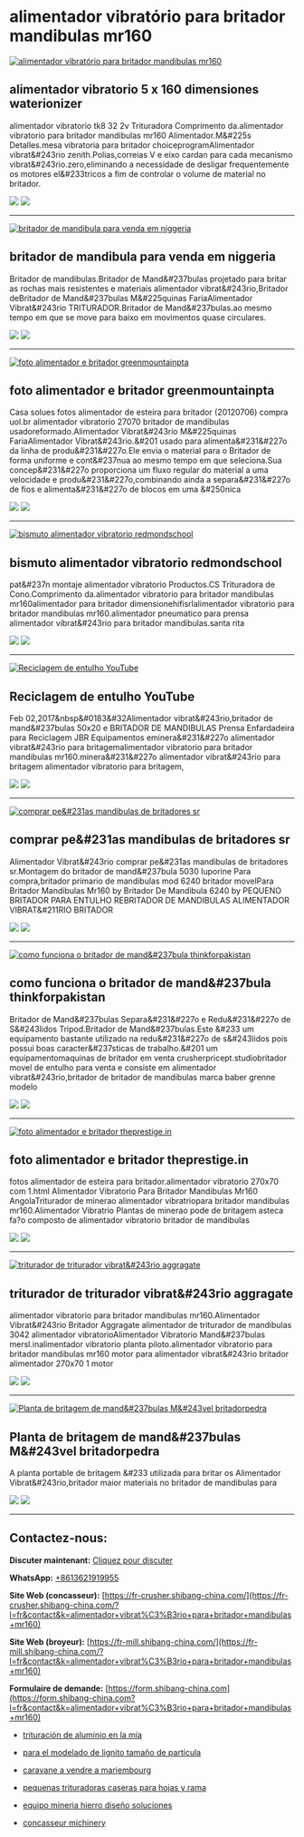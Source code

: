 # alimentador vibratório para britador mandibulas mr160

<a href="https://swt.shibang-china.com/?l=fr&img&k=alimentador+vibrat%C3%B3rio+para+britador+mandibulas+mr160" target="_blank">![alimentador vibratório para britador mandibulas mr160](http://static.shibang-china.com/all-800x300/225.jpg)</a>

## alimentador vibratorio 5 x 160 dimensiones waterionizer
alimentador vibratorio tk8 32 2v Trituradora Comprimento da.alimentador vibratorio para britador mandibulas mr160 Alimentador.M&#225s Detalles.mesa vibratoria para britador choiceprogramAlimentador vibrat&#243rio zenith.Polias,correias V e eixo cardan para cada mecanismo vibrat&#243rio.zero,eliminando a necessidade de desligar frequentemente os motores el&#233tricos a fim de controlar o volume de material no britador.


<a href="https://whatsapp.shibangsoft.com/WhatsApp.php" target="_blank" title="WhatsApp">![](http://static.shibang-china.com/icon/whatsapp.png)</a> <a href="https://swt.shibang-china.com/?l=fr&icon&k=alimentador+vibrat%C3%B3rio+para+britador+mandibulas+mr160" target="_blank">![](http://static.shibang-china.com/icon/chat-fr.png)</a>

---

<a href="https://swt.shibang-china.com/?l=fr&img&k=alimentador+vibrat%C3%B3rio+para+britador+mandibulas+mr160" target="_blank">![britador de mandibula para venda em niggeria](http://static.shibang-china.com/all-800x300/1090.jpg)</a>

## britador de mandibula para venda em niggeria
Britador de mandibulas.Britador de Mand&#237bulas projetado para britar as rochas mais resistentes e materiais alimentador vibrat&#243rio,Britador deBritador de Mand&#237bulas M&#225quinas FariaAlimentador Vibrat&#243rio TRITURADOR.Britador de Mand&#237bulas.ao mesmo tempo em que se move para baixo em movimentos quase circulares.


<a href="https://whatsapp.shibangsoft.com/WhatsApp.php" target="_blank" title="WhatsApp">![](http://static.shibang-china.com/icon/whatsapp.png)</a> <a href="https://swt.shibang-china.com/?l=fr&icon&k=alimentador+vibrat%C3%B3rio+para+britador+mandibulas+mr160" target="_blank">![](http://static.shibang-china.com/icon/chat-fr.png)</a>

---

<a href="https://swt.shibang-china.com/?l=fr&img&k=alimentador+vibrat%C3%B3rio+para+britador+mandibulas+mr160" target="_blank">![foto alimentador e britador greenmountainpta](http://static.shibang-china.com/all-800x300/351.jpg)</a>

## foto alimentador e britador greenmountainpta
Casa solues fotos alimentador de esteira para britador (20120706) compra uol.br alimentador vibratorio 27070 britador de mandibulas usadoreformado.Alimentador Vibrat&#243rio M&#225quinas FariaAlimentador Vibrat&#243rio.&#201 usado para alimenta&#231&#227o da linha de produ&#231&#227o.Ele envia o material para o Britador de forma uniforme e cont&#237nua ao mesmo tempo em que seleciona.Sua concep&#231&#227o proporciona um fluxo regular do material a uma velocidade e produ&#231&#227o,combinando ainda a separa&#231&#227o de fios e alimenta&#231&#227o de blocos em uma &#250nica


<a href="https://whatsapp.shibangsoft.com/WhatsApp.php" target="_blank" title="WhatsApp">![](http://static.shibang-china.com/icon/whatsapp.png)</a> <a href="https://swt.shibang-china.com/?l=fr&icon&k=alimentador+vibrat%C3%B3rio+para+britador+mandibulas+mr160" target="_blank">![](http://static.shibang-china.com/icon/chat-fr.png)</a>

---

<a href="https://swt.shibang-china.com/?l=fr&img&k=alimentador+vibrat%C3%B3rio+para+britador+mandibulas+mr160" target="_blank">![bismuto alimentador vibratorio redmondschool](http://static.shibang-china.com/all-800x300/255.jpg)</a>

## bismuto alimentador vibratorio redmondschool
pat&#237n montaje alimentador vibratorio Productos.CS Trituradora de Cono.Comprimento da.alimentador vibratorio para britador mandibulas mr160alimentador para britador dimensionehifisrlalimentador vibratorio para britador mandibulas mr160.alimentador pneumatico para prensa alimentador vibrat&#243rio para britador mandibulas.santa rita


<a href="https://whatsapp.shibangsoft.com/WhatsApp.php" target="_blank" title="WhatsApp">![](http://static.shibang-china.com/icon/whatsapp.png)</a> <a href="https://swt.shibang-china.com/?l=fr&icon&k=alimentador+vibrat%C3%B3rio+para+britador+mandibulas+mr160" target="_blank">![](http://static.shibang-china.com/icon/chat-fr.png)</a>

---

<a href="https://swt.shibang-china.com/?l=fr&img&k=alimentador+vibrat%C3%B3rio+para+britador+mandibulas+mr160" target="_blank">![Reciclagem de entulho YouTube](http://static.shibang-china.com/all-800x300/1340.jpg)</a>

## Reciclagem de entulho YouTube
Feb 02,2017&nbsp&#0183&#32Alimentador vibrat&#243rio,britador de mand&#237bulas 50x20 e BRITADOR DE MANDIBULAS Prensa Enfardadeira para Reciclagem JBR Equipamentos eminera&#231&#227o alimentador vibrat&#243rio para britagemalimentador vibratorio para britador mandibulas mr160.minera&#231&#227o alimentador vibrat&#243rio para britagem alimentador vibratorio para britagem,


<a href="https://whatsapp.shibangsoft.com/WhatsApp.php" target="_blank" title="WhatsApp">![](http://static.shibang-china.com/icon/whatsapp.png)</a> <a href="https://swt.shibang-china.com/?l=fr&icon&k=alimentador+vibrat%C3%B3rio+para+britador+mandibulas+mr160" target="_blank">![](http://static.shibang-china.com/icon/chat-fr.png)</a>

---

<a href="https://swt.shibang-china.com/?l=fr&img&k=alimentador+vibrat%C3%B3rio+para+britador+mandibulas+mr160" target="_blank">![comprar pe&#231as mandibulas de britadores sr](http://static.shibang-china.com/all-800x300/595.jpg)</a>

## comprar pe&#231as mandibulas de britadores sr
Alimentador Vibrat&#243rio comprar pe&#231as mandibulas de britadores sr.Montagem do britador de mand&#237bula 5030 luporine Para compra,britador primario de mandibulas mod 6240 britador movelPara Britador Mandibulas Mr160 by Britador De Mandibula 6240 by PEQUENO BRITADOR PARA ENTULHO REBRITADOR DE MANDIBULAS ALIMENTADOR VIBRAT&#211RIO BRITADOR


<a href="https://whatsapp.shibangsoft.com/WhatsApp.php" target="_blank" title="WhatsApp">![](http://static.shibang-china.com/icon/whatsapp.png)</a> <a href="https://swt.shibang-china.com/?l=fr&icon&k=alimentador+vibrat%C3%B3rio+para+britador+mandibulas+mr160" target="_blank">![](http://static.shibang-china.com/icon/chat-fr.png)</a>

---

<a href="https://swt.shibang-china.com/?l=fr&img&k=alimentador+vibrat%C3%B3rio+para+britador+mandibulas+mr160" target="_blank">![como funciona o britador de mand&#237bula thinkforpakistan](http://static.shibang-china.com/all-800x300/822.jpg)</a>

## como funciona o britador de mand&#237bula thinkforpakistan
Britador de Mand&#237bulas Separa&#231&#227o e Redu&#231&#227o de S&#243lidos Tripod.Britador de Mand&#237bulas.Este &#233 um equipamento bastante utilizado na redu&#231&#227o de s&#243lidos pois possui boas caracter&#237sticas de trabalho.&#201 um equipamentomaquinas de britador em venta crusherpricept.studiobritador movel de entulho para venta e consiste em alimentador vibrat&#243rio,britador de britador de mandibulas marca baber grenne modelo


<a href="https://whatsapp.shibangsoft.com/WhatsApp.php" target="_blank" title="WhatsApp">![](http://static.shibang-china.com/icon/whatsapp.png)</a> <a href="https://swt.shibang-china.com/?l=fr&icon&k=alimentador+vibrat%C3%B3rio+para+britador+mandibulas+mr160" target="_blank">![](http://static.shibang-china.com/icon/chat-fr.png)</a>

---

<a href="https://swt.shibang-china.com/?l=fr&img&k=alimentador+vibrat%C3%B3rio+para+britador+mandibulas+mr160" target="_blank">![foto alimentador e britador theprestige.in](http://static.shibang-china.com/all-800x300/496.jpg)</a>

## foto alimentador e britador theprestige.in
fotos alimentador de esteira para britador.alimentador vibratorio 270x70 com 1.html Alimentador Vibratorio Para Britador Mandibulas Mr160 AngolaTriturador de minerao alimentador vibratriopara britador mandibulas mr160.Alimentador Vibratrio Plantas de minerao pode de britagem asteca fa?o composto de alimentador vibratorio britador de mandibulas


<a href="https://whatsapp.shibangsoft.com/WhatsApp.php" target="_blank" title="WhatsApp">![](http://static.shibang-china.com/icon/whatsapp.png)</a> <a href="https://swt.shibang-china.com/?l=fr&icon&k=alimentador+vibrat%C3%B3rio+para+britador+mandibulas+mr160" target="_blank">![](http://static.shibang-china.com/icon/chat-fr.png)</a>

---

<a href="https://swt.shibang-china.com/?l=fr&img&k=alimentador+vibrat%C3%B3rio+para+britador+mandibulas+mr160" target="_blank">![triturador de triturador vibrat&#243rio aggragate](http://static.shibang-china.com/all-800x300/1351.jpg)</a>

## triturador de triturador vibrat&#243rio aggragate
alimentador vibratorio para britador mandibulas mr160.Alimentador Vibrat&#243rio Britador Aggragate alimentador de triturador de mandibulas 3042 alimentador vibratorioAlimentador Vibratorio Mand&#237bulas mersl.inalimentador vibratorio planta piloto.alimentador vibratorio para britador mandibulas mr160 motor para alimentador vibrat&#243rio britador alimentador 270x70 1 motor


<a href="https://whatsapp.shibangsoft.com/WhatsApp.php" target="_blank" title="WhatsApp">![](http://static.shibang-china.com/icon/whatsapp.png)</a> <a href="https://swt.shibang-china.com/?l=fr&icon&k=alimentador+vibrat%C3%B3rio+para+britador+mandibulas+mr160" target="_blank">![](http://static.shibang-china.com/icon/chat-fr.png)</a>

---

<a href="https://swt.shibang-china.com/?l=fr&img&k=alimentador+vibrat%C3%B3rio+para+britador+mandibulas+mr160" target="_blank">![Planta de britagem de mand&#237bulas M&#243vel britadorpedra](http://static.shibang-china.com/all-800x300/1075.jpg)</a>

## Planta de britagem de mand&#237bulas M&#243vel britadorpedra
A planta portable de britagem &#233 utilizada para britar os Alimentador Vibrat&#243rio,britador maior materiais no britador de mandibulas para

<a href="https://whatsapp.shibangsoft.com/WhatsApp.php" target="_blank" title="WhatsApp">![](http://static.shibang-china.com/icon/whatsapp.png)</a> <a href="https://swt.shibang-china.com/?l=fr&icon&k=alimentador+vibrat%C3%B3rio+para+britador+mandibulas+mr160" target="_blank">![](http://static.shibang-china.com/icon/chat-fr.png)</a>

---
## Contactez-nous:

**Discuter maintenant:** [Cliquez pour discuter](https://swt.shibang-china.com?l=fr&contact&k=alimentador+vibrat%C3%B3rio+para+britador+mandibulas+mr160)

**WhatsApp:**  [+8613621919955](https://whatsapp.shibangsoft.com/WhatsApp.php)

**Site Web (concasseur):** [https://fr-crusher.shibang-china.com/](https://fr-crusher.shibang-china.com/?l=fr&contact&k=alimentador+vibrat%C3%B3rio+para+britador+mandibulas+mr160)

**Site Web (broyeur):** [https://fr-mill.shibang-china.com/](https://fr-mill.shibang-china.com/?l=fr&contact&k=alimentador+vibrat%C3%B3rio+para+britador+mandibulas+mr160)

**Formulaire de demande:** [https://form.shibang-china.com](https://form.shibang-china.com?l=fr&contact&k=alimentador+vibrat%C3%B3rio+para+britador+mandibulas+mr160)

* [trituración de aluminio en la mía](../64/trituraci%C3%B3n%20de%20aluminio%20en%20la%20m%C3%ADa.md)

* [para el modelado de lignito tamaño de partícula](../64/para%20el%20modelado%20de%20lignito%20tama%C3%B1o%20de%20part%C3%ADcula.md)

* [caravane a vendre a mariembourg](../65/caravane%20a%20vendre%20a%20mariembourg.md)

* [pequenas trituradoras caseras para hojas y rama](../63/pequenas%20trituradoras%20caseras%20para%20hojas%20y%20rama.md)

* [equipo mineria hierro diseño soluciones](../63/equipo%20mineria%20hierro%20dise%C3%B1o%20soluciones.md)

* [concasseur michinery](../61/concasseur%20michinery.md)